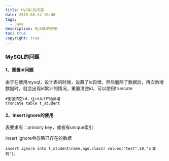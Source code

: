 ```yaml
---
title: MySQL的问题
date: 2018.08.14 10:06
tags:
  - Java
description: MySQL的使用
toc: true
copyright: true
---
```


### MySQL的问题

#### 1、重置id问题

由于在使用mysql，设计表的时候，设置了id自增，然后删除了数据后，再次新增数据时，就会出现id累计的情况，重置清空id，可以使用truncate

```mysql
#重置清空id，让id从1开始自增
truncate table t_student
```

#### 2、Insert ignore的使用

表要求有：primary key，或者有unique索引

Insert ignore会忽略已存在的数据

```mysql
insert ignore into t_student(name,age,class) values("test",19,"计算机");
```

